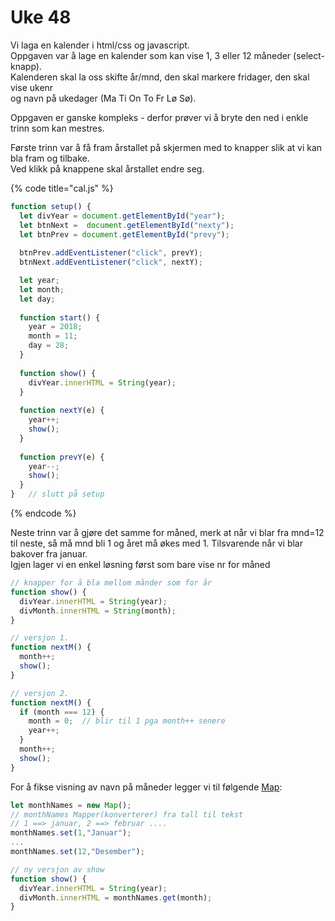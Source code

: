 # Uke 48

Vi laga en kalender i html/css og javascript.  
Oppgaven var å lage en kalender som kan vise 1, 3 eller 12 måneder \(select-knapp\).  
Kalenderen skal la oss skifte år/mnd, den skal markere fridager, den skal vise ukenr  
og navn på ukedager \(Ma Ti On To Fr Lø Sø\).

Oppgaven er ganske kompleks - derfor prøver vi å bryte den ned i enkle trinn som kan mestres.

Første trinn var å få fram årstallet på skjermen med to knapper slik at vi kan bla fram og tilbake.  
Ved klikk på knappene skal årstallet endre seg.

{% code title="cal.js" %}
```javascript
function setup() {
  let divYear = document.getElementById("year");
  let btnNext =  document.getElementById("nexty");
  let btnPrev = document.getElementById("prevy");
  
  btnPrev.addEventListener("click", prevY);
  btnNext.addEventListener("click", nextY);

  let year;
  let month;
  let day;
  
  function start() {
    year = 2018;
    month = 11;
    day = 28;
  }
  
  function show() {
    divYear.innerHTML = String(year);
  }
  
  function nextY(e) {
    year++;
    show();
  }
  
  function prevY(e) {
    year--;
    show();
  }
}   // slutt på setup
```
{% endcode %}

Neste trinn var å gjøre det samme for måned, merk at når vi blar fra mnd=12 til neste, så må mnd bli 1 og året må økes med 1. Tilsvarende når vi blar bakover fra januar.  
Igjen lager vi en enkel løsning først som bare vise nr for måned

```javascript
// knapper for å bla mellom månder som for år
function show() {
  divYear.innerHTML = String(year);
  divMonth.innerHTML = String(month);
}

// versjon 1.
function nextM() {
  month++;
  show();
}  

// versjon 2.
function nextM() {
  if (month === 12) {
    month = 0;  // blir til 1 pga month++ senere
    year++;
  }
  month++;
  show();
}  
```

For å fikse visning av navn på måneder legger vi til følgende [Map](../it2-teori/map-og-set.md#map):

```javascript
let monthNames = new Map();
// monthNames Mapper(konverterer) fra tall til tekst
// 1 ==> januar, 2 ==> februar ....
monthNames.set(1,"Januar");
...
monthNames.set(12,"Desember");

// ny versjon av show
function show() {
  divYear.innerHTML = String(year);
  divMonth.innerHTML = monthNames.get(month);
}
```

